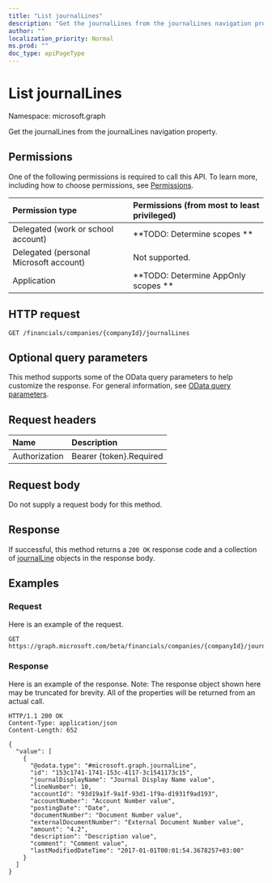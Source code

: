 ```yaml
---
title: "List journalLines"
description: "Get the journalLines from the journalLines navigation property."
author: ""
localization_priority: Normal
ms.prod: ""
doc_type: apiPageType
---
```


# List journalLines

Namespace: microsoft.graph

Get the journalLines from the journalLines navigation property.

## Permissions
One of the following permissions is required to call this API. To learn more, including how to choose permissions, see [Permissions](/concepts/permissions-reference.md).

|Permission type|Permissions (from most to least privileged)|
|:---|:---|
|Delegated (work or school account)|**TODO: Determine scopes **|
|Delegated (personal Microsoft account)|Not supported.|
|Application|**TODO: Determine AppOnly scopes **|

## HTTP request
<!-- {
  "blockType": "ignored"
}
-->
``` http
GET /financials/companies/{companyId}/journalLines
```

## Optional query parameters
This method supports some of the OData query parameters to help customize the response. For general information, see [OData query parameters](/graph/query-parameters).

## Request headers
|Name|Description|
|:---|:---|
|Authorization|Bearer {token}.Required|

## Request body
Do not supply a request body for this method.

## Response
If successful, this method returns a `200 OK` response code and a collection of [journalLine](../resources/journalline.md) objects in the response body.

## Examples

### Request
Here is an example of the request.
<!-- {
  "blockType": "request",
  "name": "get_journalline"
}
-->
``` http
GET https://graph.microsoft.com/beta/financials/companies/{companyId}/journalLines
```

### Response
Here is an example of the response. Note: The response object shown here may be truncated for brevity. All of the properties will be returned from an actual call.
<!-- {
  "blockType": "response",
  "truncated": true,
  "@odata.type": "collection(microsoft.graph.journalline)"
}
-->
``` http
HTTP/1.1 200 OK
Content-Type: application/json
Content-Length: 652

{
  "value": [
    {
      "@odata.type": "#microsoft.graph.journalLine",
      "id": "153c1741-1741-153c-4117-3c1541173c15",
      "journalDisplayName": "Journal Display Name value",
      "lineNumber": 10,
      "accountId": "93d19a1f-9a1f-93d1-1f9a-d1931f9ad193",
      "accountNumber": "Account Number value",
      "postingDate": "Date",
      "documentNumber": "Document Number value",
      "externalDocumentNumber": "External Document Number value",
      "amount": "4.2",
      "description": "Description value",
      "comment": "Comment value",
      "lastModifiedDateTime": "2017-01-01T00:01:54.3678257+03:00"
    }
  ]
}
```

